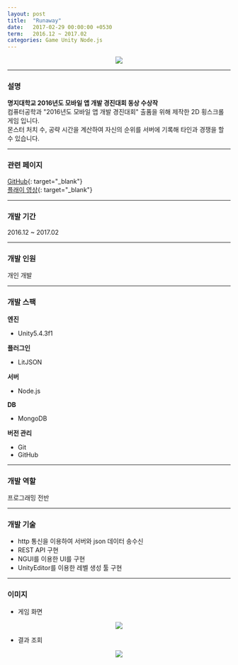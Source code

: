 ```yaml
---
layout: post
title:  "Runaway"
date:   2017-02-29 00:00:00 +0530
term:   2016.12 ~ 2017.02
categories: Game Unity Node.js
---
```

  

<center><a href="https://classrabbit.github.io/assets/image/project/runaway/logo.png" target="_blank"><img class="post-img" src="https://classrabbit.github.io/assets/image/project/runaway/logo.png"></a></center>
  

---
### 설명
**명지대학교 2016년도 모바일 앱 개발 경진대회 동상 수상작**  
컴퓨터공학과 "2016년도 모바일 앱 개발 경진대회" 출품을 위해 제작한 2D 횡스크롤 게임 입니다.  
몬스터 처치 수, 공략 시간을 계산하여 자신의 순위를 서버에 기록해 타인과 경쟁을 할 수 있습니다.

---
### 관련 페이지
[GitHub][url-github]{: target="_blank"}  
[플래이 영상][url-play]{: target="_blank"}  

---
### 개발 기간
2016.12 ~ 2017.02

---
### 개발 인원
개인 개발

---
### 개발 스팩
**엔진**  
* Unity5.4.3f1

**플러그인**  
* LitJSON

**서버**
* Node.js  

**DB**
* MongoDB

**버전 관리**  
* Git
* GitHub

---
### 개발 역할
프로그래밍 전반

---
### 개발 기술
* http 통신을 이용하여 서버와 json 데이터 송수신
* REST API 구현
* NGUI를 이용한 UI를 구현
* UnityEditor를 이용한 레벨 생성 툴 구현

---
### 이미지

* 게임 화면
<center><a href="https://classrabbit.github.io/assets/image/project/runaway/play.png" target="_blank"><img class="post-img" src="https://classrabbit.github.io/assets/image/project/runaway/play.png"></a></center>

* 결과 조회
<center><a href="https://classrabbit.github.io/assets/image/project/runaway/score.png" target="_blank"><img class="post-img" src="https://classrabbit.github.io/assets/image/project/runaway/score.png"></a></center>

[url-github]: https://github.com/ClassRabbit/Runaway
[url-play]: https://www.youtube.com/watch?v=1TKRV5_EIDY

